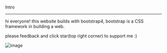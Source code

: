 Intro
<hr>

hi everyone! this website builds with bootstrap4, bootstrap is a CSS framework in building a web.

please feedback and click star(top right corner) to support me :)

![image](https://user-images.githubusercontent.com/76187141/133266178-6ab26859-5414-4f81-93ad-41c8d41c4402.png)


